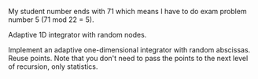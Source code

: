 My student number ends with 71 which means I have to do exam problem number 5 (71 mod 22 = 5).

Adaptive 1D integrator with random nodes.

Implement an adaptive one-dimensional integrator with random abscissas. Reuse points. Note that you don't need to pass the points to the next level of recursion, only statistics.
